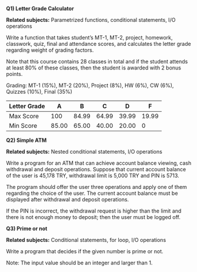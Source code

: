 **Q1) Letter Grade Calculator**

**Related subjects:** Parametrized functions, conditional statements, I/O operations

Write a function that takes student’s MT-1, MT-2, project, homework, classwork, quiz, final and attendance scores,
and calculates the letter grade regarding weight of grading factors.

Note that this course contains 28 classes in total and if the student attends at least 80% of these classes,
then the student is awarded with 2 bonus points.

Grading: MT-1 (15%), MT-2 (20%), Project (8%), HW (6%), CW (6%), Quizzes (10%), Final (35%)

Letter Grade | A | B | C | D | F 
--- | --- | --- | --- |--- |--- 
Max Score | 100 | 84.99 | 64.99 | 39.99 | 19.99
Min Score | 85.00 | 65.00 | 40.00 | 20.00 | 0 


**Q2) Simple ATM**

**Related subjects:** Nested conditional statements, I/O operations

Write a program for an ATM that can achieve account balance viewing, cash withdrawal and deposit operations.
Suppose that current account balance of the user is 45,178 TRY, withdrawal limit is 5,000 TRY and PIN is 5713.

The program should offer the user three operations and apply one of them regarding the choice of the user.
The current account balance must be displayed after withdrawal and deposit operations.

If the PIN is incorrect, the withdrawal request is higher than the limit and there is not enough money to deposit;
then the user must be logged off.

**Q3) Prime or not**

**Related subjects:** Conditional statements, for loop, I/O operations

Write a program that decides if the given number is prime or not.

Note: The input value should be an integer and larger than 1.
